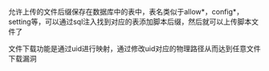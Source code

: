 

允许上传的文件后缀保存在数据库中的表中，表名类似于allow*，config*，setting等，可以通过sql注入找到对应的表添加脚本后缀，然后就可以上传脚本文件了

文件下载功能是通过uid进行映射，通过修改uid对应的物理路径从而达到任意文件下载漏洞